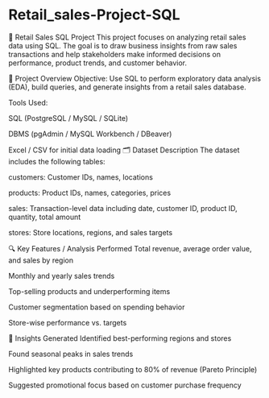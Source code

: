 # Retail_sales-Project-SQL
🛒 Retail Sales SQL Project
This project focuses on analyzing retail sales data using SQL. The goal is to draw business insights from raw sales transactions and help stakeholders make informed decisions on performance, product trends, and customer behavior.

📁 Project Overview
Objective:
Use SQL to perform exploratory data analysis (EDA), build queries, and generate insights from a retail sales database.

Tools Used:

SQL (PostgreSQL / MySQL / SQLite)

DBMS (pgAdmin / MySQL Workbench / DBeaver)

Excel / CSV for initial data loading 
🗂️ Dataset Description
The dataset includes the following tables:

customers: Customer IDs, names, locations

products: Product IDs, names, categories, prices

sales: Transaction-level data including date, customer ID, product ID, quantity, total amount

stores: Store locations, regions, and sales targets

🔍 Key Features / Analysis Performed
Total revenue, average order value, and sales by region

Monthly and yearly sales trends

Top-selling products and underperforming items

Customer segmentation based on spending behavior

Store-wise performance vs. targets

🧠 Insights Generated
Identified best-performing regions and stores

Found seasonal peaks in sales trends

Highlighted key products contributing to 80% of revenue (Pareto Principle)

Suggested promotional focus based on customer purchase frequency

